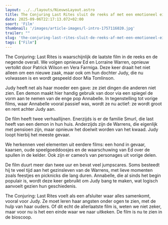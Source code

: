 ```yaml
---
layout: ../../layouts/NieuwsLayout.astro
title: The Conjuring Last Rites sluit de reeks af met een emotioneel einde
date: 2025-09-06T22:17:13.072+02:00
soort: 'Film'
thumbnail: '/images/article-images/l-intro-1757116020.jpg'
trailer: ""
slug: 'the-conjuring-last-rites-sluit-de-reeks-af-met-een-emotioneel-einde'
tags: ["Film"]
---
```


The Conjuring: Last Rites is waarschijnlijk de laatste film in de reeks en de
negende overall. We volgen opnieuw Ed en Lorraine Warren, opnieuw vertolkt door
Patrick Wilson en Vera Farmiga. Deze keer draait het niet alleen om een nieuwe
zaak, maar ook om hun dochter Judy, die nu volwassen is en wordt gespeeld door
Mia Tomlinson.

Judy heeft net als haar moeder een gave: ze ziet dingen die anderen niet zien.
Een demon maakt hier handig gebruik van door via een spiegel de vorm aan te
nemen van de enge pop Annabelle. In tegenstelling tot vorige films, waar
Annabelle vooral passief was, wordt ze nu actief: ze wordt groot en rent achter
Judy aan.

De film heeft twee verhaallijnen. Enerzijds is er de familie Smurl, die last
heeft van een demon in hun huis. Anderzijds zijn de Warrens, die eigenlijk met
pensioen zijn, maar opnieuw het doelwit worden van het kwaad. Judy loopt hierbij
het meeste gevaar.

We herkennen veel elementen uit eerdere films: een hond in gevaar, kaarsen, oude
speelgoeddoosjes en de waarschuwing van Ed over de spullen in de kelder. Ook
zijn er cameo’s van personages uit vorige delen.

De film duurt meer dan twee uur en bevat veel jumpscares. Soms besteedt hij te
veel tijd aan het gezinsleven van de Warrens, met lieve momenten zoals feestjes
en picknicks die lang duren. Annabelle, die al sinds het begin populair is,
wordt deze keer gebruikt om Judy bang te maken, wat logisch aanvoelt gezien hun
geschiedenis.

The Conjuring: Last Rites voelt als een afsluiter waar alles samenkomt, vooral
voor Judy. Ze moet leren haar angsten onder ogen te zien, met de hulp van haar
ouders. Of dit echt de allerlaatste film is, weten we niet zeker, maar voor nu
is het een einde waar we naar uitkeken. De film is nu te zien in de bioscoop.